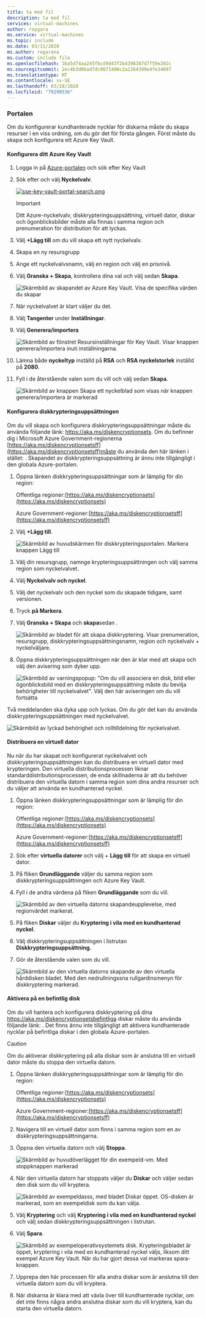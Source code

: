 ```yaml
---
title: ta med fil
description: ta med fil
services: virtual-machines
author: roygara
ms.service: virtual-machines
ms.topic: include
ms.date: 03/11/2020
ms.author: rogarana
ms.custom: include file
ms.openlocfilehash: 3ba5d74aa245fbcd9d43f2b4398387d7f59e202c
ms.sourcegitcommit: 2ec4b3d0bad7dc0071400c2a2264399e4fe34897
ms.translationtype: MT
ms.contentlocale: sv-SE
ms.lasthandoff: 03/28/2020
ms.locfileid: "79299536"
---
```

### <a name="portal"></a>Portalen

Om du konfigurerar kundhanterade nycklar för diskarna måste du skapa resurser i en viss ordning, om du gör det för första gången. Först måste du skapa och konfigurera ett Azure Key Vault.

#### <a name="setting-up-your-azure-key-vault"></a>Konfigurera ditt Azure Key Vault

1. Logga in på [Azure-portalen](https://portal.azure.com/) och sök efter Key Vault
1. Sök efter och välj **Nyckelvalv**.

    [![sse-key-vault-portal-search.png](media/virtual-machines-disk-encryption-portal/sse-key-vault-portal-search.png)](media/virtual-machines-disk-encryption-portal/sse-key-vault-portal-search-expanded.png#lightbox)

    > [!IMPORTANT]
    > Ditt Azure-nyckelvalv, diskkrypteringsuppsättning, virtuell dator, diskar och ögonblicksbilder måste alla finnas i samma region och prenumeration för distribution för att lyckas.

1. Välj **+Lägg till** om du vill skapa ett nytt nyckelvalv.
1. Skapa en ny resursgrupp
1. Ange ett nyckelvalvsnamn, välj en region och välj en prisnivå.
1. Välj **Granska + Skapa**, kontrollera dina val och välj sedan **Skapa**.

    ![Skärmbild av skapandet av Azure Key Vault. Visa de specifika värden du skapar](media/virtual-machines-disk-encryption-portal/sse-create-a-key-vault.png)

1. När nyckelvalvet är klart väljer du det.
1. Välj **Tangenter** under **Inställningar**.
1. Välj **Generera/importera**

    ![Skärmbild av fönstret Resursinställningar för Key Vault. Visar knappen generera/importera inuti inställningarna.](media/virtual-machines-disk-encryption-portal/sse-key-vault-generate-settings.png)

1. Lämna både **nyckeltyp** inställd på **RSA** och **RSA nyckelstorlek** inställd på **2080**.
1. Fyll i de återstående valen som du vill och välj sedan **Skapa**.

    ![Skärmbild av knappen Skapa ett nyckelblad som visas när knappen generera/importera är markerad](media/virtual-machines-disk-encryption-portal/sse-create-a-key-generate.png)

#### <a name="setting-up-your-disk-encryption-set"></a>Konfigurera diskkrypteringsuppsättningen

Om du vill skapa och konfigurera diskkrypteringsuppsättningar måste du använda följande länk: https://aka.ms/diskencryptionsets. Om du befinner dig i Microsoft Azure Government-regionerna [https://aka.ms/diskencryptionsetsff](https://aka.ms/diskencryptionsetsff)måste du använda den här länken i stället: . Skapandet av diskkrypteringsuppsättning är ännu inte tillgängligt i den globala Azure-portalen.

1. Öppna länken diskkrypteringsuppsättningar som är lämplig för din region:

    Offentliga regioner:[https://aka.ms/diskencryptionsets](https://aka.ms/diskencryptionsets)

    Azure Government-regioner:[https://aka.ms/diskencryptionsetsff](https://aka.ms/diskencryptionsetsff)
    
1. Välj **+Lägg till**.

    ![Skärmbild av huvudskärmen för diskkrypteringsportalen. Markera knappen Lägg till](media/virtual-machines-disk-encryption-portal/sse-create-disk-encryption-set.png)

1. Välj din resursgrupp, namnge krypteringsuppsättningen och välj samma region som nyckelvalvet.
1. Välj **Nyckelvalv och nyckel**.
1. Välj det nyckelvalv och den nyckel som du skapade tidigare, samt versionen.
1. Tryck **på Markera**.
1. Välj **Granska + Skapa** och **skapa**sedan .

    ![Skärmbild av bladet för att skapa diskkryptering. Visar prenumeration, resursgrupp, diskkrypteringsuppsättningsnamn, region och nyckelvalv + nyckelväljare.](media/virtual-machines-disk-encryption-portal/sse-disk-enc-set-blade-key.png)

1. Öppna diskkrypteringsuppsättningen när den är klar med att skapa och välj den avisering som dyker upp.

    ![Skärmbild av varningspopup: "Om du vill associera en disk, bild eller ögonblicksbild med en diskkrypteringsuppsättning måste du bevilja behörigheter till nyckelvalvet". Välj den här aviseringen om du vill fortsätta](media/virtual-machines-disk-encryption-portal/sse-disk-enc-alert-fix.png)

Två meddelanden ska dyka upp och lyckas. Om du gör det kan du använda diskkrypteringsuppsättningen med nyckelvalvet.

![Skärmbild av lyckad behörighet och rolltilldelning för nyckelvalvet.](media/virtual-machines-disk-encryption-portal/disk-enc-notification-success.png)

#### <a name="deploy-a-vm"></a>Distribuera en virtuell dator

Nu när du har skapat och konfigurerat nyckelvalvet och diskkrypteringsuppsättningen kan du distribuera en virtuell dator med krypteringen.
Den virtuella distributionsprocessen liknar standarddistributionsprocessen, de enda skillnaderna är att du behöver distribuera den virtuella datorn i samma region som dina andra resurser och du väljer att använda en kundhanterad nyckel.

1. Öppna länken diskkrypteringsuppsättningar som är lämplig för din region:

    Offentliga regioner:[https://aka.ms/diskencryptionsets](https://aka.ms/diskencryptionsets)

    Azure Government-regioner:[https://aka.ms/diskencryptionsetsff](https://aka.ms/diskencryptionsetsff)

1. Sök efter **virtuella datorer** och välj + **Lägg till** för att skapa en virtuell dator.
1. På fliken **Grundläggande** väljer du samma region som diskkrypteringsuppsättningen och Azure Key Vault.
1. Fyll i de andra värdena på fliken **Grundläggande** som du vill.

    ![Skärmbild av den virtuella datorns skapandeupplevelse, med regionvärdet markerat.](media/virtual-machines-disk-encryption-portal/sse-create-a-vm-region.png)

1. På fliken **Diskar** väljer du **Kryptering i vila med en kundhanterad nyckel**.
1. Välj diskkrypteringsuppsättningen i listrutan **Diskkrypteringsuppsättning.**
1. Gör de återstående valen som du vill.

    ![Skärmbild av den virtuella datorns skapande av den virtuella hårddisken bladet. Med den nedrullningssna rullgardinsmenyn för diskkryptering markerad.](media/virtual-machines-disk-encryption-portal/sse-create-vm-select-cmk-encryption-set.png)

#### <a name="enable-on-an-existing-disk"></a>Aktivera på en befintlig disk

Om du vill hantera och konfigurera diskkryptering på dina https://aka.ms/diskencryptionsetsbefintliga diskar måste du använda följande länk: . Det finns ännu inte tillgängligt att aktivera kundhanterade nycklar på befintliga diskar i den globala Azure-portalen.

> [!CAUTION]
> Om du aktiverar diskkryptering på alla diskar som är anslutna till en virtuell dator måste du stoppa den virtuella datorn.

1. Öppna länken diskkrypteringsuppsättningar som är lämplig för din region:

    Offentliga regioner:[https://aka.ms/diskencryptionsets](https://aka.ms/diskencryptionsets)

    Azure Government-regioner:[https://aka.ms/diskencryptionsetsff](https://aka.ms/diskencryptionsetsff)
    
1. Navigera till en virtuell dator som finns i samma region som en av diskkrypteringsuppsättningarna.
1. Öppna den virtuella datorn och välj **Stoppa**.

    ![Skärmbild av huvudöverlägget för din exempeld-vm. Med stoppknappen markerad](media/virtual-machines-disk-encryption-portal/sse-stop-VM-to-encrypt-disk.png)

1. När den virtuella datorn har stoppats väljer du **Diskar** och väljer sedan den disk som du vill kryptera.

    ![Skärmbild av exempeldasss, med bladet Diskar öppet. OS-disken är markerad, som en exempeldisk som du kan välja.](media/virtual-machines-disk-encryption-portal/sse-existing-disk-select.png)

1. Välj **Kryptering** och välj **Kryptering i vila med en kundhanterad nyckel** och välj sedan diskkrypteringsuppsättningen i listrutan.
1. Välj **Spara**.

    ![Skärmbild av exempeloperativsystemets disk. Krypteringsbladet är öppet, kryptering i vila med en kundhanterad nyckel väljs, liksom ditt exempel Azure Key Vault. När du har gjort dessa val markeras spara-knappen.](media/virtual-machines-disk-encryption-portal/sse-encrypt-existing-disk-customer-managed-key.png)

1. Upprepa den här processen för alla andra diskar som är anslutna till den virtuella datorn som du vill kryptera.
1. När diskarna är klara med att växla över till kundhanterade nycklar, om det inte finns några andra anslutna diskar som du vill kryptera, kan du starta den virtuella datorn.